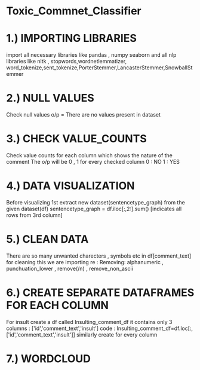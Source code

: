 # Toxic_Commnet_Classifier

# 1.) IMPORTING LIBRARIES
import all necessary libraries like pandas , numpy seaborn and all nlp libraries like nltk , stopwords,wordnetlemmatizer,
word_tokenize,sent_tokenize,PorterStemmer,LancasterStemmer,SnowballStemmer
# 2.) NULL VALUES
Check null values o/p = There are no values present in dataset
# 3.) CHECK VALUE_COUNTS 
Check value counts for each column which shows the nature of the comment
The o/p will be 0 , 1 for every checked column 
0 : NO
1 : YES
# 4.) DATA VISUALIZATION
Before visualizing 1st extract new dataset(sentencetype_graph) from the given dataset(df)
sentencetype_graph = df.iloc[:,2:].sum() [indicates all rows from 3rd column]
# 5.) CLEAN DATA
There are so many unwanted charecters , symbols etc in df[comment_text] for cleaning this we are
importing re :
Removing: alphanumeric , punchuation_lower , remove(/n) , remove_non_ascii 
# 6.) CREATE SEPARATE DATAFRAMES FOR EACH COLUMN
For insult create a df called Insulting_comment_df it contains only 3 columns : ['id','comment_text','insult']
code : Insulting_comment_df=df.loc[:,['id','comment_text','insult']]
similarly create for every column
# 7.) WORDCLOUD
